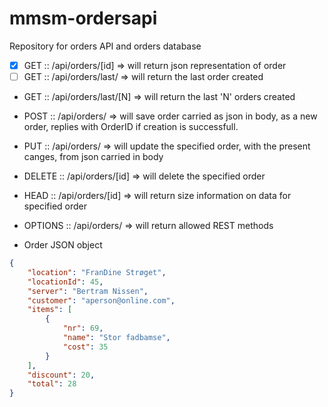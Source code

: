 # mmsm-ordersapi
Repository for orders API and orders database


- [x] GET     :: /api/orders/[id]     => will return json representation of order
- [ ] GET     :: /api/orders/last/    => will return the last order created
* GET     :: /api/orders/last/[N] => will return the last 'N' orders created
* POST    :: /api/orders/         => will save order carried as json in body, as a new order, replies with OrderID if creation is successfull.
* PUT     :: /api/orders/         => will update the specified order, with the present canges, from json carried in body
* DELETE  :: /api/orders/[id]     => will delete the specified order
* HEAD    :: /api/orders/[id]     => will return size information on data for specified order
* OPTIONS :: /api/orders/         => will return allowed REST methods


* Order JSON object
```json
{
    "location": "FranDine Strøget",
    "locationId": 45,
    "server": "Bertram Nissen",
    "customer": "aperson@online.com",
    "items": [
        {
            "nr": 69,
            "name": "Stor fadbamse",
            "cost": 35
        }
    ],
    "discount": 20,
    "total": 28
}
```
